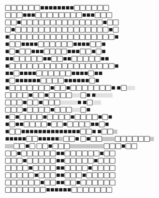 ⬜⬜⬜⬜⬜⬜⬛⬛⬛⬛⬛⬛⬛⬛⬜⬜⬜⬜⬜⬜
⬜⬜⬜⬛⬛⬛⬜⬜⬜⬜⬜⬜⬜⬜⬛⬛⬛⬜⬜⬜
⬜⬜⬛⬜⬜⬜⬜⬜⬜⬜⬜⬜⬜⬜⬜⬜⬜⬛⬜⬜
⬜⬛⬜⬜⬜⬜⬜⬜⬜⬜⬜⬜⬜⬜⬜⬜⬜⬜⬛⬜
⬛⬜⬜⬜⬜⬜⬜⬜⬜⬜⬜⬜⬜⬜⬜⬜⬜⬜⬜⬛
⬛⬜⬜⬛⬛⬛⬛⬜⬜⬜⬜⬜⬜⬛⬛⬛⬛⬜⬜⬛
⬛⬜⬛⬜⬜⬛⬛⬛⬜⬜⬜⬜⬛⬛⬛⬜⬜⬛⬜⬛
⬛⬛⬜⬜⬜⬜⬜⬛⬛⬜⬜⬛⬛⬜⬜⬜⬜⬜⬛⬛
⬛⬜⬜⬜⬜⬜⬜⬜⬜⬜⬜⬜⬜⬜⬜⬜⬜⬜⬜⬛
⬛⬛⬜⬛⬛⬛⬛⬜⬜⬜⬜⬜⬜⬛⬛⬛⬛⬜⬛⬛
⬛⬜⬛⬛⬛⬛⬛⬛⬜⬜⬜⬜⬛⬛⬛⬛⬛⬛⬜⬛
⬛⬜⬜⬜⬜⬜⬜⬜⬛⬜⬜⬛⬜⬜⬜⬜⬜⬜⬜⬛
⬛⬜🏼🏼⬜⬜⬜⬜⬛⬜⬜⬛⬜⬜⬜⬜🏼🏼⬜⬛
⬛🏼🏼🏼🏼⬜⬜⬜⬛⬜⬜⬛⬜⬜⬜🏼🏼🏼🏼⬛
⬛⬜🏼🏼⬜⬜⬜⬛⬜⬜⬜⬜⬛⬜⬜⬜🏼🏼⬜⬛
⬛⬜⬛⬜⬜⬜⬜⬛⬜⬜⬜⬜⬛⬜⬜⬜⬜⬛⬜⬛
⬛⬜⬛⬛⬜⬜⬜⬜⬛⬜⬜⬛⬜⬜⬜⬜⬛⬛⬜⬛
⬛⬜⬜⬛⬛⬛⬛⬛⬛⬛⬛⬛⬛⬛⬛⬛⬛⬜⬜⬛
⬛⬜⬜🏽⬛⬛⬛⬛⬛⬜⬜⬛⬛⬛⬛⬛🏽⬜⬜⬛
⬜⬛⬜⬜🏽🏽🏽⬜⬜⬜⬜⬜⬜🏽🏽🏽⬜⬜⬛⬜
⬜⬜⬛⬜⬜⬜🏽🏽🏽🏽🏽🏽🏽🏽⬜⬜⬜⬛⬜⬜
⬜⬜⬛⬜⬜⬜⬜⬜⬜⬛⬛⬜⬜⬜⬜⬜⬜⬛⬜⬜
⬜⬜⬜⬛⬜⬜⬜⬜⬜⬛⬛⬜⬜⬜⬜⬜⬛⬜⬜⬜
⬜⬜⬜⬜⬛⬜⬜⬜⬜⬛⬛⬜⬜⬜⬜⬛⬜⬜⬜⬜
⬜⬜⬜⬜⬜⬛⬜⬜⬜⬛⬛⬜⬜⬜⬛⬜⬜⬜⬜⬜
⬜⬜⬜⬜⬜⬜⬛⬜⬜⬛⬛⬜⬜⬛⬜⬜⬜⬜⬜⬜
⬜⬜⬜⬜⬜⬜⬜⬛⬛⬛⬛⬛⬛⬜⬜⬜⬜⬜⬜⬜